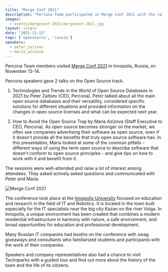 ```yaml
---
title: "Merge Conf 2021"
description: "Percona Team participated in Merge Conf 2021 with the talks about open source database technologies discussing all the benefits that truly open source software has."
images:
  - events/mergeconf-2021/mergeconf-2021.jpg
layout: single
date: "2021-11-13"
tags: ['opensource', 'russia']
speakers:
  - peter_zaitsev
  - maria_azizova
---
```


Percona Team members visited [Merge Conf 2021](https://mergeconf.ru/) in Innopolis, Russia, on November 13-14. 

Percona speakers gave 2 talks on the Open Source track.

1. Technologies and Trends in the World of Open Source Databases in 2021 by Peter Zaitsev (CEO, Percona). 
Peter talked about all the main open source databases and their versatility, considered specific solutions for different situations and provided information on the changes in open source licenses and what can be expected next year.

2. How to Avoid the Open Source Trap by Maria Azizova (Staff Executive to CEO, Percona). 
As open source becomes stronger on the market, we often see companies advertising their software as open source, even if it doesn't provide all the benefits that truly open source software has. In this presentation, Maria looked at some of the common pitfalls - different ways of using the term open source to describe software that doesn't conform to open source principles - and give tips on how to work with it and benefit from it.

The sessions were well-attended and raise a lot of interest among attendees. They asked actively asked questions and communicated with Peter and Maria. 

![Merge Conf 2021](/events/mergeconf-2021/IMG_20211113_103003-COLLAGE.jpg)

The conference took place at the [Innopolis University](https://innopolis.university/en/) focused on education and research in the field of IT and Robotics. It is located in the town built especially for the IT specialists near the big city Kazan on the river Volga. In Innopolis, a unique environment has been created that combines a modern residential infrastructure in harmony with nature, a safe environment, and broad opportunities for education and professional development. 

Many Russian IT companies had booths on the conference with swag giveaways and consultants who familiarized students and participants with the work of their companies. 

Speakers and company representatives also had a chance to visit Techoparks with a guided tour and find out more about the history of the town and the life of its citizens. 
